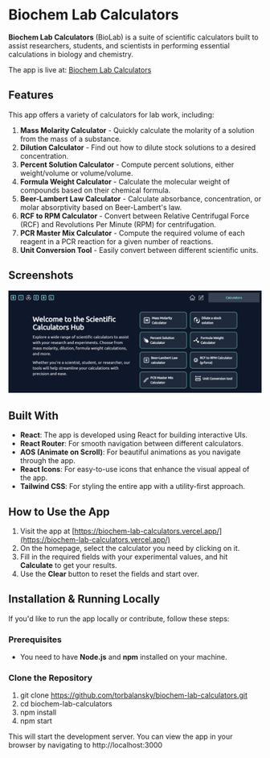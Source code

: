 # Biochem Lab Calculators

**Biochem Lab Calculators** (BioLab) is a suite of scientific calculators built to assist researchers, students, and scientists in performing essential calculations in biology and chemistry. 

The app is live at: [Biochem Lab Calculators](https://biochem-lab-calculators.vercel.app/)

## Features

This app offers a variety of calculators for lab work, including:

1. **Mass Molarity Calculator** - Quickly calculate the molarity of a solution from the mass of a substance.
2. **Dilution Calculator** - Find out how to dilute stock solutions to a desired concentration.
3. **Percent Solution Calculator** - Compute percent solutions, either weight/volume or volume/volume.
4. **Formula Weight Calculator** - Calculate the molecular weight of compounds based on their chemical formula.
5. **Beer-Lambert Law Calculator** - Calculate absorbance, concentration, or molar absorptivity based on Beer-Lambert's law.
6. **RCF to RPM Calculator** - Convert between Relative Centrifugal Force (RCF) and Revolutions Per Minute (RPM) for centrifugation.
7. **PCR Master Mix Calculator** - Compute the required volume of each reagent in a PCR reaction for a given number of reactions.
8. **Unit Conversion Tool** - Easily convert between different scientific units.

## Screenshots

![Biochem Lab Calculators Home Page](./public/home-page.png)

## Built With

- **React**: The app is developed using React for building interactive UIs.
- **React Router**: For smooth navigation between different calculators.
- **AOS (Animate on Scroll)**: For beautiful animations as you navigate through the app.
- **React Icons**: For easy-to-use icons that enhance the visual appeal of the app.
- **Tailwind CSS**: For styling the entire app with a utility-first approach.

## How to Use the App

1. Visit the app at [https://biochem-lab-calculators.vercel.app/](https://biochem-lab-calculators.vercel.app/)
2. On the homepage, select the calculator you need by clicking on it.
3. Fill in the required fields with your experimental values, and hit **Calculate** to get your results.
4. Use the **Clear** button to reset the fields and start over.

## Installation & Running Locally

If you'd like to run the app locally or contribute, follow these steps:

### Prerequisites

- You need to have **Node.js** and **npm** installed on your machine.

### Clone the Repository

1. git clone https://github.com/torbalansky/biochem-lab-calculators.git
2. cd biochem-lab-calculators
3. npm install
4. npm start

This will start the development server. You can view the app in your browser by navigating to http://localhost:3000


